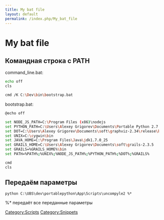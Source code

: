 ```yaml
---
title: My bat file
layout: default
permalink: /index.php/My_bat_file
---
```


# My bat file


## Командная строка с PATH

command_line.bat:
```bash
echo off
cls

cmd /K C:\Dev\bin\bootstrap.bat
```

bootstrap.bat:
```bash
@echo off

set NODE_JS_PATH=C:\Program Files (x86)\nodejs
set PYTHON_PATH=C:\Users\Alexey Grigorev\Documents\Portable Python 2.7.3.1\App
set DOT=C:\Users\Alexey Grigorev\Documents\soft\graphviz-2.34\release\bin;C:\Program Files\gs9.06\bin
set UNIX=C:\cygwin\bin
set JAVA_HOME=C:\Program Files\Java\jdk1.7.0_25
set GRAILS_HOME=C:\Users\Alexey Grigorev\Documents\soft\grails-2.3.5
set GRAILS=%GRAILS_HOME%\bin
set PATH=%PATH%;%UNIX%;%NODE_JS_PATH%;%PYTHON_PATH%;%DOT%;%GRAILS%

cmd
cls
```

## Передаём параметры
```scdoc
python C:\UBS\dev\portablepython\App\Scripts\uncompyle2 %*
```

%* передаёт все переданные параметры 


[Category:Scripts](Category_Scripts)
[Category:Snippets](Category_Snippets)